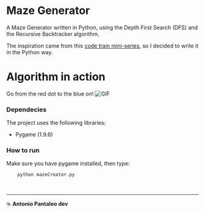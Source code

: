 # Maze Generator

A Maze Generator written in Python, using the Depth First Search (DFS) and the Recursive Backtracker algorithm.

The inspiration came from this [code train mini-series](https://www.youtube.com/watch?v=HyK_Q5rrcr4), so I decided to write it in the Python way.

# Algorithm in action

Go from the red dot to the blue on!
![GIF](assets/exaple.gif)

### Dependecies

The project uses the following libraries:

- Pygame (1.9.6)

### How to run

Make sure you have pygame installed, then type:

```
    python mazeCreator.py
```

‏‏‎

---

☕ **Antonio Pantaleo dev**
